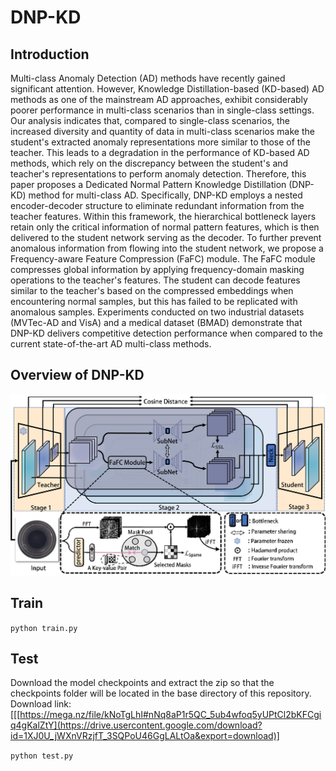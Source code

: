 # DNP-KD
## Introduction
Multi-class Anomaly Detection (AD) methods have recently gained significant attention. However, Knowledge Distillation-based (KD-based) AD methods as one of the mainstream AD approaches, exhibit considerably poorer performance in multi-class scenarios than in single-class settings. Our analysis indicates that, compared to single-class scenarios, the increased diversity and quantity of data in multi-class scenarios make the student's extracted anomaly representations more similar to those of the teacher. This leads to a degradation in the performance of KD-based AD methods, which rely on the discrepancy between the student's and teacher's representations to perform anomaly detection. Therefore, this paper proposes a Dedicated Normal Pattern Knowledge Distillation (DNP-KD) method for multi-class AD. Specifically, DNP-KD employs a nested encoder-decoder structure to eliminate redundant information from the teacher features. Within this framework, the hierarchical bottleneck layers retain only the critical information of normal pattern features, which is then delivered to the student network serving as the decoder. To further prevent anomalous information from flowing into the student network, we propose a Frequency-aware Feature Compression (FaFC) module. The FaFC module compresses global information by applying frequency-domain masking operations to the teacher's features. The student can decode features similar to the teacher's based on the compressed embeddings when encountering normal samples, but this has failed to be replicated with anomalous samples. Experiments conducted on two industrial datasets (MVTec-AD and VisA) and a medical dataset (BMAD) demonstrate that DNP-KD delivers competitive detection performance when compared to the current state-of-the-art AD multi-class methods.
## Overview of DNP-KD
![image](https://github.com/AutomanXXX/DNP-KD/blob/main/framework.png)
## Train
`python train.py`
## Test
Download the model checkpoints and extract the zip so that the checkpoints folder will be located in the base directory of this repository.
Download link:
[[[https://mega.nz/file/kNoTgLhI#nNq8aP1r5QC_5ub4wfoq5yUPtCl2bKFCgiq4gKalZtY](https://drive.usercontent.google.com/download?id=1XJ0U_jWXnVRzjfT_3SQPoU46GgLALtOa&export=download)]

`python test.py`
